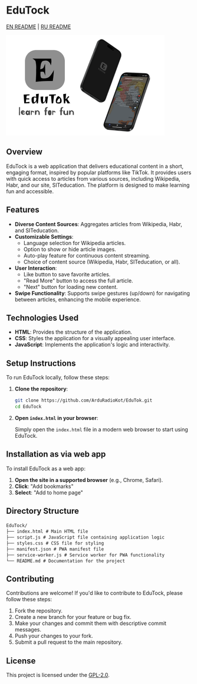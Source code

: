 # EduTock
[EN README](README.md) | [RU README](READMERU.md)

![EduTock Logo](header.png)

## Overview

EduTock is a web application that delivers educational content in a short, engaging  format, inspired by popular platforms like TikTok. It provides users with quick access to articles from various sources, including Wikipedia, Habr, and our site, SITeducation. The platform is designed to make learning fun and accessible.


## Features

-   **Diverse Content Sources**: Aggregates articles from Wikipedia, Habr, and SITeducation.
-   **Customizable Settings**:
    -   Language selection for Wikipedia articles.
    -   Option to show or hide article images.
    -   Auto-play feature for continuous content streaming.
    -   Choice of content source (Wikipedia, Habr, SITeducation, or all).
-   **User Interaction**:
    -   Like button to save favorite articles.
    -   "Read More" button to access the full article.
    -   "Next" button for loading new content.
-   **Swipe Functionality**: Supports swipe gestures (up/down) for navigating between articles, enhancing the mobile experience.

## Technologies Used

-   **HTML**: Provides the structure of the application.
-   **CSS**: Styles the application for a visually appealing user interface.
-   **JavaScript**: Implements the application's logic and interactivity.

## Setup Instructions

To run EduTock locally, follow these steps:

1.  **Clone the repository**:

    ```bash
    git clone https://github.com/ArduRadioKot/EduTok.git
    cd EduTock
    ```

2.  **Open `index.html` in your browser**:

    Simply open the `index.html` file in a modern web browser to start using EduTock. 

## Installation as via web app

To install EduTock as a web app:

1. **Open the site in a supported browser** (e.g., Chrome, Safari).
2. **Click**: "Add bookmarks"
3. **Select**: "Add to home page"

## Directory Structure
```
EduTock/
├── index.html # Main HTML file
├── script.js # JavaScript file containing application logic
├── styles.css # CSS file for styling
├── manifest.json # PWA manifest file
├── service-worker.js # Service worker for PWA functionality
└── README.md # Documentation for the project
```

## Contributing

Contributions are welcome! If you'd like to contribute to EduTock, please follow these steps:

1.  Fork the repository.
2.  Create a new branch for your feature or bug fix.
3.  Make your changes and commit them with descriptive commit messages.
4.  Push your changes to your fork.
5.  Submit a pull request to the main repository.

## License

This project is licensed under the [GPL-2.0](LICENSE).

